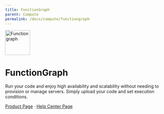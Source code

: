 ```yaml
---
title: FunctionGraph
parent: Compute
permalink: /docs/compute/functiongraph
---
```


<img src="https://res-static.hc-cdn.cn/cloudbu-site/public/new-product-icon/compute/functiongraph.png" width="80" height="80" alt="Functiongraph">

# FunctionGraph

Run your code and enjoy high availability and scalability without needing to provision or manage servers. Simply upload your code and set execution conditions.

[Product Page](https://www.huaweicloud.com/intl/en-us/product/functiongraph.html) &middot;
[Help Center Page](https://support.huaweicloud.com/intl/en-us/functiongraph/index.html)
